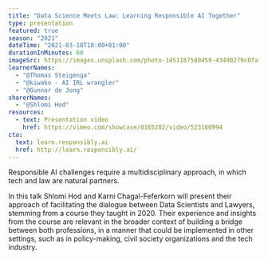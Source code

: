 ```yaml
---
title: "Data Science Meets Law: Learning Responsible AI Together"
type: presentation
featured: true
season: "2021"
dateTime: "2021-03-18T18:00+01:00"
durationInMinutes: 60
imageSrc: https://images.unsplash.com/photo-1451187580459-43490279c0fa?ixid=MXwxMjA3fDB8MHxwaG90by1wYWdlfHx8fGVufDB8fHw%3D&ixlib=rb-1.2.1&auto=format&fit=crop&w=1952&q=80
learnerNames:
  - "@Thomas Steigenga"
  - "@kiwako - AI IRL wrangler"
  - "@Gunnar de Jong"
sharerNames:
  - "@Shlomi Hod"
resources:
  - text: Presentation video
    href: https://vimeo.com/showcase/8165282/video/523160994
cta:
  text: learn.responsibly.ai
  href: http://learn.responsibly.ai/
---
```


Responsible AI challenges require a multidisciplinary approach, in which tech and law are natural partners.

<!--more-->

In this talk Shlomi Hod and Karni Chagal-Feferkorn will present their approach of facilitating the dialogue between Data Scientists and Lawyers, stemming from a course they taught in 2020. Their experience and insights from the course are relevant in the broader context of building a bridge between both professions, in a manner that could be implemented in other settings, such as in policy-making, civil society organizations and the tech industry.

<div class="typeform-widget" data-url="https://form.typeform.com/to/sqIgEwxF?typeform-medium=embed-snippet" data-transparency="100" data-hide-headers="true" data-hide-footer="true" style="width: 100%; height: 500px;"></div> <script> (function() { var qs,js,q,s,d=document, gi=d.getElementById, ce=d.createElement, gt=d.getElementsByTagName, id="typef_orm", b="https://embed.typeform.com/"; if(!gi.call(d,id)) { js=ce.call(d,"script"); js.id=id; js.src=b+"embed.js"; q=gt.call(d,"script")[0]; q.parentNode.insertBefore(js,q) } })() </script>
